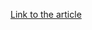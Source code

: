 [Link to the article](https://www.randhome.io/blog/2020/12/20/analyzing-cobalt-strike-for-fun-and-profit/)
